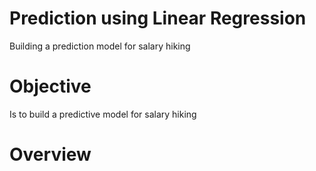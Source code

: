 # Prediction using Linear Regression
Building a prediction model for salary hiking
# Objective
Is to build a predictive model for salary hiking
# Overview
